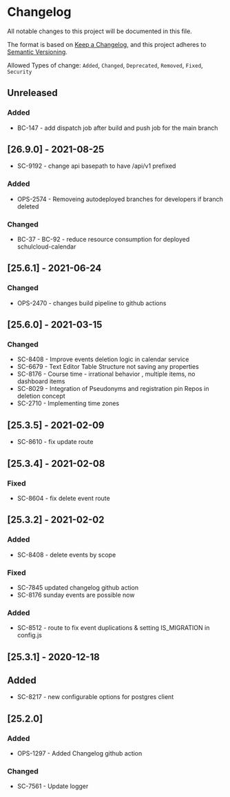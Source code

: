 # Changelog

All notable changes to this project will be documented in this file.

The format is based on [Keep a Changelog](https://keepachangelog.com/en/1.0.0/),
and this project adheres to [Semantic Versioning](https://semver.org/spec/v2.0.0.html).

Allowed Types of change: `Added`, `Changed`, `Deprecated`, `Removed`, `Fixed`, `Security`

## Unreleased

### Added

- BC-147 - add dispatch job after build and push job for the main branch

## [26.9.0] - 2021-08-25

- SC-9192 - change api basepath to have /api/v1 prefixed

### Added

- OPS-2574 - Removeing autodeployed branches for developers if branch deleted

### Changed

- BC-37 - BC-92 - reduce resource consumption for deployed schulcloud-calendar

## [25.6.1] - 2021-06-24

### Changed

- OPS-2470 - changes build pipeline to github actions 

## [25.6.0] - 2021-03-15

### Changed

- SC-8408 - Improve events deletion logic in calendar service
- SC-6679 - Text Editor Table Structure not saving any properties
- SC-8176 - Course time - irrational behavior , multiple items, no dashboard items
- SC-8029 - Integration of Pseudonyms and registration pin Repos in deletion concept
- SC-2710 - Implementing time zones

## [25.3.5] - 2021-02-09

- SC-8610 - fix update route

## [25.3.4] - 2021-02-08

### Fixed

- SC-8604 - fix delete event route

## [25.3.2] - 2021-02-02

### Added

- SC-8408 - delete events by scope

### Fixed

- SC-7845 updated changelog github action
- SC-8176 sunday events are possible now

### Added

- SC-8512 - route to fix event duplications & setting IS_MIGRATION in config.js

## [25.3.1] - 2020-12-18

## Added

- SC-8217 - new configurable options for postgres client

## [25.2.0]

### Added

- OPS-1297 - Added Changelog github action

### Changed

- SC-7561 - Update logger
